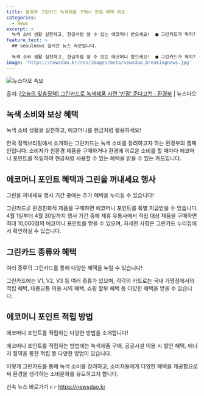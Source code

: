 ```yaml
---
title: 환경부 그린카드 녹색제품 구매시 만점 혜택 제공
categories:
  - News
excerpt: >
  녹색 소비 생활 실천하고, 현금처럼 쓸 수 있는 에코머니 받으세요!  ■ 그린카드가 뭐지?  지구도 살리고!…
feature_text: >
  ## seoulnews 실시간 뉴스 속보입니다.

  녹색 소비 생활 실천하고, 현금처럼 쓸 수 있는 에코머니 받으세요!  ■ 그린카드가 뭐지?  지구도 살리고!…
image: 'https://newsdao.kr/res/images/meta/newsdao_breakingnews.jpg'
---
```


![뉴스다오 속보](https://newsdao.kr/res/images/meta/newsdao_breakingnews.jpg)

<p>출처: <a href="https://newsdao.kr/3578" rel="dofollow">[오늘의 맞춤정책] 그린카드로 녹색제품 사면 ‘만점’ 준다고?! - 환경부</a> | 뉴스다오</p>

<h2 data-ke-size="size26">녹색 소비와 보상 혜택</h2>
<p data-ke-size="size16">녹색 소비 생활을 실천하고, 에코머니를 현금처럼 활용하세요!</p>

한국 정책브리핑에서 소개하는 그린카드는 녹색 소비를 장려하고자 하는 환경부의 캠페인입니다. 소비자가 친환경 제품을 구매하거나 환경에 이로운 소비를 할 때마다 에코머니 포인트를 적립하여 현금처럼 사용할 수 있는 혜택을 받을 수 있는 카드입니다.

<h2 data-ke-size="size26">에코머니 포인트 혜택과 그린을 꺼내세요 행사</h2>
<p data-ke-size="size16">그린을 꺼내세요 행사 기간 중에는 추가 혜택을 누리실 수 있습니다!</p>

그린카드로 환경친화적 제품을 구매하면 에코머니 포인트를 특별 지급받을 수 있습니다. 4월 1일부터 4월 30일까지 행사 기간 중에 제휴 유통사에서 적립 대상 제품을 구매하면 최대 10,000점의 에코머니 포인트를 받을 수 있으며, 자세한 사항은 그린카드 누리집에서 확인하실 수 있습니다.

<h2 data-ke-size="size26">그린카드 종류와 혜택</h2>
<p data-ke-size="size16">여러 종류의 그린카드를 통해 다양한 혜택을 누릴 수 있습니다!</p>

그린카드에는 V1, V2, V3 등 여러 종류가 있으며, 각각의 카드로는 국내 가맹점에서의 적립 혜택, 대중교통 이용 시의 혜택, 쇼핑 할부 혜택 등 다양한 혜택을 받을 수 있습니다. 

<h2 data-ke-size="size26">에코머니 포인트 적립 방법</h2>
<p data-ke-size="size16">에코머니 포인트를 적립하는 다양한 방법을 소개합니다!</p>

에코머니 포인트를 적립하는 방법에는 녹색제품 구매, 공공시설 이용 시 할인 혜택, 에너지 절약을 통한 적립 등 다양한 방법이 있습니다. 

이렇게 그린카드를 통해 녹색 소비를 장려하고, 소비자들에게 다양한 혜택을 제공함으로써 환경을 생각하는 소비문화를 유도하고자 합니다.
 

신속 뉴스 바로가기 👉 <a href="https://newsdao.kr" rel="dofollow">https://newsdao.kr</a>


